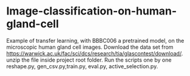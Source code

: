 # Image-classification-on-human-gland-cell
Example of transfer learning, with BBBC006 a pretrained model, on the microscopic human gland cell images.
Download the data set from https://warwick.ac.uk/fac/sci/dcs/research/tia/glascontest/download/. unzip the file inside project root folder.
Run the scripts one by one reshape.py, gen_csv.py,train.py, eval.py, active_selection.py.
